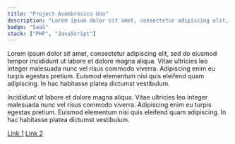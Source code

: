 ```yaml
---
title: "Project Asombrósico Uno"
description: "Lorem ipsum dolor sit amet, consectetur adipiscing elit, sed do eiusmod tempor incididunt ut labore et dolore magna aliqua."
badge: "SaaS"
stack: ["PHP", "JavaScript"]
---
```


Lorem ipsum dolor sit amet, consectetur adipiscing elit, sed do eiusmod tempor
incididunt ut labore et dolore magna aliqua. Vitae ultricies leo integer
malesuada nunc vel risus commodo viverra. Adipiscing enim eu turpis egestas
pretium. Euismod elementum nisi quis eleifend quam adipiscing. In hac habitasse
platea dictumst vestibulum. 

Incididunt ut labore et dolore magna aliqua. Vitae ultricies leo integer
malesuada nunc vel risus commodo viverra. Adipiscing enim eu turpis egestas
pretium. Euismod elementum nisi quis eleifend quam adipiscing. In hac habitasse
platea dictumst vestibulum. 

<div class="my-4 flex flex-col gap-4">
<a href="#" class="p-4 bg-slate-800 text-white text-lg hover:bg-black">Link 1</a>
<a href="#" class="p-4 block bg-slate-800 text-white text-lg  hover:bg-black">Link 2</a>
</div>
